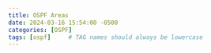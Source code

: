 ```yaml
---
title: OSPF Areas
date: 2024-03-16 15:54:00 -0500
categories: [OSPF]
tags: [ospf]     # TAG names should always be lowercase
---
```




